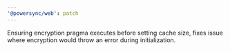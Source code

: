 ```yaml
---
'@powersync/web': patch
---
```


Ensuring encryption pragma executes before setting cache size, fixes issue where encryption would throw an error during initialization.
